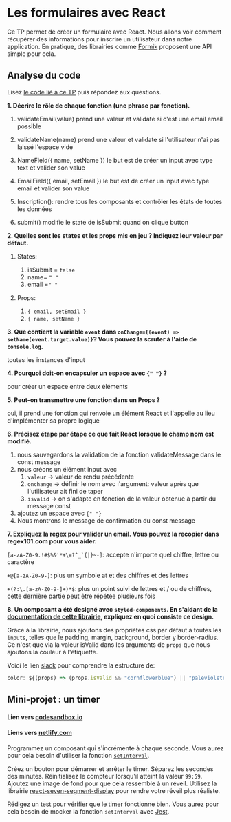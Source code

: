 # Les formulaires avec React

Ce TP permet de créer un formulaire avec React. Nous allons voir comment récupérer des informations pour inscrire un utilisateur dans notre application.
En pratique, des librairies comme [Formik](https://formik.org/) proposent une API simple pour cela. 

## Analyse du code

Lisez [le code lié à ce TP](https://codesandbox.io/s/tp-react-form-itrhu?file=/src/index.js) puis répondez aux questions.

**1. Décrire le rôle de chaque fonction (une phrase par fonction).**

1. validateEmail(value) prend une valeur et validate si c'est une email email possible


2. validateName(name)  prend une valeur et validate si l'utilisateur n'ai pas laissé l'espace vide

3. NameField({ name, setName })  le but est de créer un input avec type text et valider son value

4. EmailField({ email, setEmail }) le but est de créer un input avec type email et valider son value

5. Inscription(): rendre tous les composants et contrôler les états de toutes les données

6. submit() modifie le state de isSubmit quand on clique button


**2. Quelles sont les states et les props mis en jeu ? Indiquez leur valeur par défaut.**

1. States:

    1. isSubmit = ```false```
    2. name= ```" "```
    3. email =```" "```
2. Props: 

    1. ```{ email, setEmail }```
    2.  ```{ name, setName }```

**3. Que contient la variable `event` dans `onChange={(event) => setName(event.target.value)}`? Vous pouvez la scruter à l'aide de `console.log`.**

toutes les instances d'input

**4. Pourquoi doit-on encapsuler un espace avec `{" "}` ?**

pour créer un espace entre deux éléments

**5. Peut-on transmettre une fonction dans un Props ?**

oui, il prend une fonction qui renvoie un élément React et l'appelle au lieu d'implémenter sa propre logique

**6. Précisez étape par étape ce que fait React lorsque le champ nom est modifié.**

1. nous sauvegardons la validation de la fonction validateMessage dans le const message
2. nous créons un élément input avec
    1. ```valeur``` -> valeur de rendu précédente
    1. ```onchange``` -> définir le nom avec l'argument: valeur après que l'utilisateur ait fini de taper
    2. ```isvalid``` -> on s'adapte en fonction de la valeur obtenue à partir du message const
3. ajoutez un espace avec ```{" "}```
4. Nous montrons le message de confirmation du const message


**7. Expliquez la regex pour valider un email. Vous pouvez la recopier dans regex101.com pour vous aider.**

```[a-zA-Z0-9.!#$%&'*+\=?^_`{|}~-]```: accepte n'importe quel chiffre, lettre ou caractère

```+@[a-zA-Z0-9-]```: plus un symbole at et des chiffres et des lettres

```+(?:\.[a-zA-Z0-9-]+)*$```:  plus un point suivi de lettres et / ou de chiffres, cette dernière partie peut être répétée plusieurs fois

**8. Un composant a été designé avec `styled-components`. En s'aidant de la [documentation de cette librairie](https://styled-components.com/docs/basics#getting-started), expliquez en quoi consiste ce design.**


Grâce à la librairie, nous ajoutons des propriétés css par défaut à toutes les `inputs`, telles que le padding, margin, background, border y border-radius. Ce n'est que via la valeur isValid dans les arguments de `props` que nous ajoutons la couleur à l'étiquette.

Voici le lien [slack](https://stackoverflow.com/questions/11543735/why-the-result-of-booltrue-string-is-string-in-javascript) pour comprendre la estructure de:

```js
color: ${(props) => (props.isValid && "cornflowerblue") || "palevioletred"};    
```

## Mini-projet : un timer


#### Lien vers [codesandbox.io](https://codesandbox.io/live/3q7wr7n)

#### Liens vers [netlify.com](https://csb-7f3cv.netlify.app/)

Programmez un composant qui s'incrémente à chaque seconde. Vous aurez pour cela besoin d'utiliser la fonction [`setInterval`](https://www.w3schools.com/jsref/met_win_setinterval.asp). 

Créez un bouton pour démarrer et arrêter le timer. Séparez les secondes des minutes. Réinitialisez le compteur lorsqu'il atteint la valeur `99:59`. Ajoutez une image de fond pour que cela ressemble à un réveil. Utilisez la librairie [react-seven-segment-display](https://www.npmjs.com/package/react-seven-segment-display) pour rendre votre réveil plus réaliste. 

Rédigez un test pour vérifier que le timer fonctionne bien. Vous aurez pour cela besoin de mocker la fonction `setInterval` avec [Jest](https://jestjs.io/docs/en/timer-mocks).

